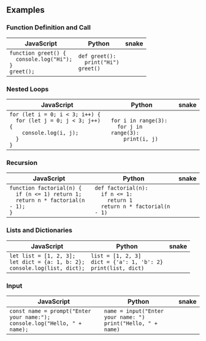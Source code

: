 ## Examples

### Function Definition and Call

| JavaScript                                                          | Python                                         | snake |
| ------------------------------------------------------------------- | ---------------------------------------------- | ----- |
| `function greet() {`<br>`  console.log("Hi");`<br>`}`<br>`greet();` | `def greet():`<br>`  print("Hi")`<br>`greet()` |       |

### Nested Loops

| JavaScript                                                                                                       | Python                                                              | snake |
| ---------------------------------------------------------------------------------------------------------------- | ------------------------------------------------------------------- | ----- |
| `for (let i = 0; i < 3; i++) {`<br>`  for (let j = 0; j < 3; j++) {`<br>`    console.log(i, j);`<br>`  }`<br>`}` | `for i in range(3):`<br>`  for j in range(3):`<br>`    print(i, j)` |       |

### Recursion

| JavaScript                                                                                        | Python                                                                                     | snake |
| ------------------------------------------------------------------------------------------------- | ------------------------------------------------------------------------------------------ | ----- |
| `function factorial(n) {`<br>`  if (n <= 1) return 1;`<br>`  return n * factorial(n - 1);`<br>`}` | `def factorial(n):`<br>`  if n <= 1:`<br>`    return 1`<br>`  return n * factorial(n - 1)` |       |

### Lists and Dictionaries

| JavaScript                                                                          | Python                                                                 | snake |
| ----------------------------------------------------------------------------------- | ---------------------------------------------------------------------- | ----- |
| `let list = [1, 2, 3];`<br>`let dict = {a: 1, b: 2};`<br>`console.log(list, dict);` | `list = [1, 2, 3]`<br>`dict = {'a': 1, 'b': 2}`<br>`print(list, dict)` |       |

### Input

| JavaScript                                                                     | Python                                                           | snake |
| ------------------------------------------------------------------------------ | ---------------------------------------------------------------- | ----- |
| `const name = prompt("Enter your name:");`<br>`console.log("Hello, " + name);` | `name = input("Enter your name: ")`<br>`print("Hello, " + name)` |       |
